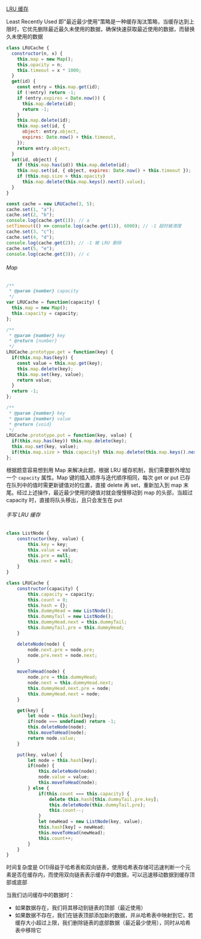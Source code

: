 [LRU 缓存](https://leetcode.cn/problems/lru-cache/)

Least Recently Used 即"最近最少使用"策略是一种缓存淘汰策略，当缓存达到上限时，它优先删除最近最久未使用的数据，确保快速获取最近使用的数据，而替换久未使用的数据

```js
class LRUCache {
  constructor(n, x) {
    this.map = new Map();
    this.opacity = n;
    this.timeout = x * 1000;
  }
  get(id) {
    const entry = this.map.get(id);
    if (!entry) return -1;
    if (entry.expires < Date.now()) {
      this.map.delete(id);
      return -1;
    }
    this.map.delete(id);
    this.map.set(id, {
      object: entry.object,
      expires: Date.now() + this.timeout,
    });
    return entry.object;
  }
  set(id, object) {
    if (this.map.has(id)) this.map.delete(id);
    this.map.set(id, { object, expires: Date.now() + this.timeout });
    if (this.map.size > this.opacity)
      this.map.delete(this.map.keys().next().value);
  }
}

const cache = new LRUCache(3, 5);
cache.set(1, "a");
cache.set(2, "b");
console.log(cache.get(1)); // a
setTimeout(() => console.log(cache.get(1)), 6000); // -1 超时被清理
cache.set(3, "c");
cache.set(4, "d");
console.log(cache.get(2)); // -1 被 LRU 删除
cache.set(5, "e");
console.log(cache.get(3)); // c
```

###### Map

```javascript
/**
 * @param {number} capacity
 */
var LRUCache = function(capacity) {
  this.map = new Map();
  this.capacity = capacity;
};

/** 
 * @param {number} key
 * @return {number}
 */
LRUCache.prototype.get = function(key) {
  if(this.map.has(key)) {
    const value = this.map.get(key);
    this.map.delete(key);
    this.map.set(key, value);
    return value;
  }
  return -1;
};

/** 
 * @param {number} key 
 * @param {number} value
 * @return {void}
 */
LRUCache.prototype.put = function(key, value) {
  if(this.map.has(key)) this.map.delete(key);
  this.map.set(key, value);
  if(this.map.size > this.capacity) this.map.delete(this.map.keys().next().value);
};
```

根据题意容易想到用 Map 来解决此题，根据 LRU 缓存机制，我们需要额外增加一个 `capacity` 属性。Map 键的插入顺序与迭代顺序相同，每次 get or put 已存在队列中的值时需更新键值对的位置，直接 delete 再 set，重新加入到 map 末尾。经过上述操作，最近最少使用的键值对就会慢慢移动到 map 的头部，当超过 capacity 时，直接将队头移出，且只会发生在 put

###### 手写 LRU 缓存

```JavaScript
class ListNode {
    constructor(key, value) {
        this.key = key;
        this.value = value;
        this.pre = null;
        this.next = null;
    }
}

class LRUCache {
    constructor(capacity) {
        this.capacity = capacity;
        this.count = 0;
        this.hash = {};
        this.dummyHead = new ListNode();
        this.dummyTail = new ListNode();
        this.dummyHead.next = this.dummyTail;
        this.dummyTail.pre = this.dummyHead;
    }

    deleteNode(node) {
        node.next.pre = node.pre;
        node.pre.next = node.next;
    }

    moveToHead(node) {
        node.pre = this.dummyHead;
        node.next = this.dummyHead.next;
        this.dummyHead.next.pre = node;
        this.dummyHead.next = node;
    }

    get(key) {
        let node = this.hash[key];
        if(node === undefined) return -1;
        this.deleteNode(node);
        this.moveToHead(node);
        return node.value;
    }

    put(key, value) {
        let node = this.hash[key];
        if(node) {
            this.deleteNode(node);
            node.value = value;
            this.moveToHead(node);
        } else {
            if(this.count === this.capacity) {
                delete this.hash[this.dummyTail.pre.key];
                this.deleteNode(this.dummyTail.pre);
                this.count--;
            }
            let newHead = new ListNode(key, value);
            this.hash[key] = newHead;
            this.moveToHead(newHead);
            this.count++;
        }
    }
}
```

时间复杂度是 O(1)得益于哈希表和双向链表，使用哈希表存储可迅速判断一个元素是否在缓存内，而使用双向链表表示缓存中的数据，可以迅速移动数据到缓存顶部或底部

当我们访问缓存中的数据时：

- 如果数据存在，我们将其移动到链表的顶部（最近使用）
- 如果数据不存在，我们在链表顶部添加新的数据，并从哈希表中映射到它，若缓存大小超过上限，我们删除链表的底部数据（最近最少使用），同时从哈希表中移除它
